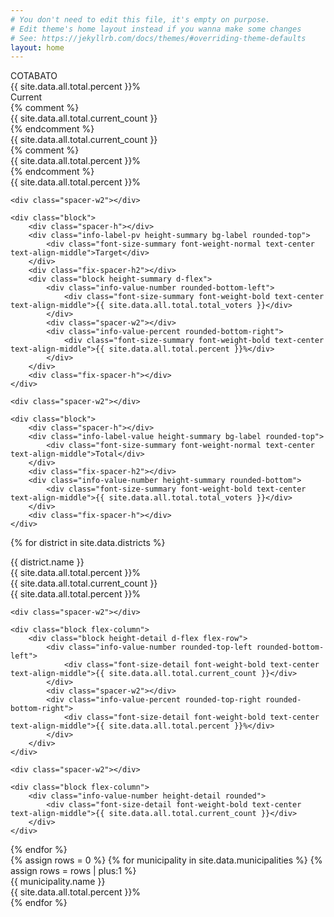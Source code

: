 ```yaml
---
# You don't need to edit this file, it's empty on purpose.
# Edit theme's home layout instead if you wanna make some changes
# See: https://jekyllrb.com/docs/themes/#overriding-theme-defaults
layout: home
---
```



<div class="d-flex flex-wrap justify-content-left">

<div class="block flex-column flex-grow-1">
    <div class="spacer-h"></div>
    <div id="summary_title" class="info-label-full height-summary bg-label container rounded-top flex-grow-1">
        <div class="font-size-summary font-weight-bold text-uppercase text-left text-align-middle">COTABATO</div>
    </div>
    <div class="fix-spacer-h2"></div>
    <div id="summary_progress_bar" class="progress height-summary rounded-bottom-left rounded-bottom-right rounded-0">
        <div class="progress-bar" role="progressbar" aria-valuenow="{{ site.data.all.total.percent }}" valuemin="0" valuemax="100" style="width:{{ site.data.all.total.percent }}%">
            <span class="font-size-summary font-weight-bold">{{ site.data.all.total.percent }}%</span>
        </div>
    </div>
    <div class="fix-spacer-h"></div>
</div>

<div class="spacer-w2"></div>

<div class="block d-flex">
    <div class="block">
        <div class="spacer-h"></div>
        <div class="info-label-pv height-summary bg-label rounded-top">
            <div class="font-size-summary font-weight-normal text-center text-align-middle">Current</div>
        </div>
        <div class="fix-spacer-h2"></div>
        <div class="block height-summary d-flex">
            <div class="info-value-number rounded-bottom-left">
                {% comment %}
                <div class="font-size-summary font-weight-bold text-center text-align-middle">{{ site.data.all.total.current_count }}</div>
                {% endcomment %}
                <div class="font-size-summary font-weight-bold text-center text-align-middle">{{ site.data.all.total.current_count }}</div>
            </div>
            <div class="spacer-w2"></div>
            <div class="info-value-percent rounded-bottom-right">
                {% comment %}
                <div class="font-size-summary font-weight-bold text-center text-align-middle">{{ site.data.all.total.percent }}%</div>
                {% endcomment %}
                <div class="font-size-summary font-weight-bold text-center text-align-middle">{{ site.data.all.total.percent }}%</div>
            </div>
        </div>
        <div class="fix-spacer-h"></div>
    </div>

    <div class="spacer-w2"></div>

    <div class="block">
        <div class="spacer-h"></div>
        <div class="info-label-pv height-summary bg-label rounded-top">
            <div class="font-size-summary font-weight-normal text-center text-align-middle">Target</div>
        </div>
        <div class="fix-spacer-h2"></div>
        <div class="block height-summary d-flex">
            <div class="info-value-number rounded-bottom-left">
                <div class="font-size-summary font-weight-bold text-center text-align-middle">{{ site.data.all.total.total_voters }}</div>
            </div>
            <div class="spacer-w2"></div>
            <div class="info-value-percent rounded-bottom-right">
                <div class="font-size-summary font-weight-bold text-center text-align-middle">{{ site.data.all.total.percent }}%</div>
            </div>
        </div>
        <div class="fix-spacer-h"></div>
    </div>

    <div class="spacer-w2"></div>

    <div class="block">
        <div class="spacer-h"></div>
        <div class="info-label-value height-summary bg-label rounded-top">
            <div class="font-size-summary font-weight-normal text-center text-align-middle">Total</div>
        </div>
        <div class="fix-spacer-h2"></div>
        <div class="info-value-number height-summary rounded-bottom">
            <div class="font-size-summary font-weight-bold text-center text-align-middle">{{ site.data.all.total.total_voters }}</div>
        </div>
        <div class="fix-spacer-h"></div>
    </div>
</div>

</div>



<div class="fix-spacer-h"></div>
<div class="fix-spacer-h"></div>



{% for district in site.data.districts %}
<div class="d-flex flex-wrap justify-content-left">
<div id="detail_left_content" class="block d-flex flex-grow-1">
    <div class="info-label-long height-detail bg-label container rounded-left">
        <div class="font-size-detail font-weight-bold text-uppercase text-left text-align-middle">{{ district.name }}</div>
    </div>
    <div class="spacer-w2"></div>
    <div class="progress height-detail flex-grow-1 rounded-0 rounded-top-right rounded-bottom-right">
        <div class="progress-bar rounded-0 rounded-top-right rounded-bottom-right" role="progressbar" aria-valuenow="{{ site.data.all.total.percent }}" valuemin="0" valuemax="100" style="width:{{ site.data.all.total.percent }}%">
            <span class="font-size-detail font-weight-bold">{{ site.data.all.total.percent }}%</span>
        </div>
    </div>
</div>

<div class="spacer-w2"></div>

<div class="block d-flex">
    <div class="block flex-column">
        <div class="block height-detail d-flex flex-row">
            <div class="info-value-number rounded-top-left rounded-bottom-left">
                <div class="font-size-detail font-weight-bold text-center text-align-middle">{{ site.data.all.total.current_count }}</div>
            </div>
            <div class="spacer-w2"></div>
            <div class="info-value-percent rounded-top-right rounded-bottom-right">
                <div class="font-size-detail font-weight-bold text-center text-align-middle">{{ site.data.all.total.percent }}%</div>
            </div>
        </div>
    </div>

    <div class="spacer-w2"></div>

    <div class="block flex-column">
        <div class="block height-detail d-flex flex-row">
            <div class="info-value-number rounded-top-left rounded-bottom-left">
                <div class="font-size-detail font-weight-bold text-center text-align-middle">{{ site.data.all.total.current_count }}</div>
            </div>
            <div class="spacer-w2"></div>
            <div class="info-value-percent rounded-top-right rounded-bottom-right">
                <div class="font-size-detail font-weight-bold text-center text-align-middle">{{ site.data.all.total.percent }}%</div>
            </div>
        </div>
    </div>

    <div class="spacer-w2"></div>

    <div class="block flex-column">
        <div class="info-value-number height-detail rounded">
            <div class="font-size-detail font-weight-bold text-center text-align-middle">{{ site.data.all.total.current_count }}</div>
        </div>
    </div>
</div>
</div>

<div class="collapsible-vertical-spacer"></div>
{% endfor %}



<div class="fix-spacer-h"></div>
<div class="fix-spacer-h"></div>



<div class="d-flex flex-wrap justify-content-start">
{% assign rows = 0 %}
{% for municipality in site.data.municipalities %}
    {% assign rows = rows | plus:1 %}
    <div id="detail_small_content" class="block d-flex flex-row flex-grow-1">
        <div class="info-label-long height-detail bg-label container rounded-left">
            <div class="font-size-detail font-weight-bold text-uppercase text-left text-align-middle">{{ municipality.name }}</div>
        </div>
        <div class="spacer-w2"></div>
        <div class="progress height-detail flex-grow-1 rounded-0 rounded-top-right rounded-bottom-right">
            <div class="progress-bar rounded-0 rounded-top-right rounded-bottom-right" role="progressbar" aria-valuenow="{{ site.data.all.total.percent }}" valuemin="0" valuemax="100" style="width:{{ site.data.all.total.percent }}%">
                <span class="font-size-detail font-weight-bold">{{ site.data.all.total.percent }}%</span>
            </div>
        </div>
    </div>
    <div class="municipality_horizontal_divider"></div>
{% endfor %}
</div>
